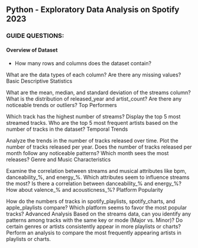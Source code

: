 ## Python - Exploratory Data Analysis on Spotify 2023 
### GUIDE QUESTIONS:

#### Overview of Dataset 
- How many rows and columns does the dataset contain?

What are the data types of each column? Are there any missing values?
Basic Descriptive Statistics

What are the mean, median, and standard deviation of the streams column?
What is the distribution of released_year and artist_count? Are there any noticeable trends or outliers?
Top Performers

Which track has the highest number of streams? Display the top 5 most streamed tracks.
Who are the top 5 most frequent artists based on the number of tracks in the dataset?
Temporal Trends

Analyze the trends in the number of tracks released over time. Plot the number of tracks released per year.
Does the number of tracks released per month follow any noticeable patterns? Which month sees the most releases?
Genre and Music Characteristics

Examine the correlation between streams and musical attributes like bpm, danceability_%, and energy_%. Which attributes seem to influence streams the most?
Is there a correlation between danceability_% and energy_%? How about valence_% and acousticness_%?
Platform Popularity

How do the numbers of tracks in spotify_playlists, spotify_charts, and apple_playlists compare? Which platform seems to favor the most popular tracks?
Advanced Analysis
Based on the streams data, can you identify any patterns among tracks with the same key or mode (Major vs. Minor)?
Do certain genres or artists consistently appear in more playlists or charts? Perform an analysis to compare the most frequently appearing artists in playlists or charts.
